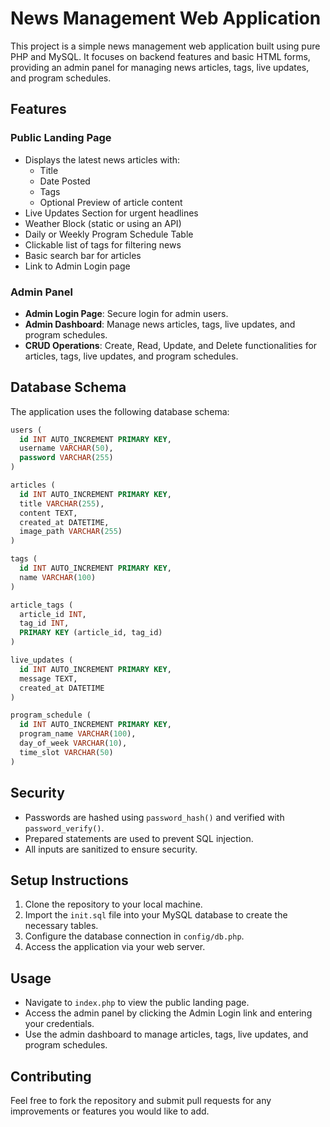 # News Management Web Application

This project is a simple news management web application built using pure PHP and MySQL. It focuses on backend features and basic HTML forms, providing an admin panel for managing news articles, tags, live updates, and program schedules.

## Features

### Public Landing Page
- Displays the latest news articles with:
  - Title
  - Date Posted
  - Tags
  - Optional Preview of article content
- Live Updates Section for urgent headlines
- Weather Block (static or using an API)
- Daily or Weekly Program Schedule Table
- Clickable list of tags for filtering news
- Basic search bar for articles
- Link to Admin Login page

### Admin Panel
- **Admin Login Page**: Secure login for admin users.
- **Admin Dashboard**: Manage news articles, tags, live updates, and program schedules.
- **CRUD Operations**: Create, Read, Update, and Delete functionalities for articles, tags, live updates, and program schedules.

## Database Schema

The application uses the following database schema:

```sql
users (
  id INT AUTO_INCREMENT PRIMARY KEY,
  username VARCHAR(50),
  password VARCHAR(255)
)

articles (
  id INT AUTO_INCREMENT PRIMARY KEY,
  title VARCHAR(255),
  content TEXT,
  created_at DATETIME,
  image_path VARCHAR(255)
)

tags (
  id INT AUTO_INCREMENT PRIMARY KEY,
  name VARCHAR(100)
)

article_tags (
  article_id INT,
  tag_id INT,
  PRIMARY KEY (article_id, tag_id)
)

live_updates (
  id INT AUTO_INCREMENT PRIMARY KEY,
  message TEXT,
  created_at DATETIME
)

program_schedule (
  id INT AUTO_INCREMENT PRIMARY KEY,
  program_name VARCHAR(100),
  day_of_week VARCHAR(10),
  time_slot VARCHAR(50)
)
```

## Security

- Passwords are hashed using `password_hash()` and verified with `password_verify()`.
- Prepared statements are used to prevent SQL injection.
- All inputs are sanitized to ensure security.

## Setup Instructions

1. Clone the repository to your local machine.
2. Import the `init.sql` file into your MySQL database to create the necessary tables.
3. Configure the database connection in `config/db.php`.
4. Access the application via your web server.

## Usage

- Navigate to `index.php` to view the public landing page.
- Access the admin panel by clicking the Admin Login link and entering your credentials.
- Use the admin dashboard to manage articles, tags, live updates, and program schedules.

## Contributing

Feel free to fork the repository and submit pull requests for any improvements or features you would like to add.